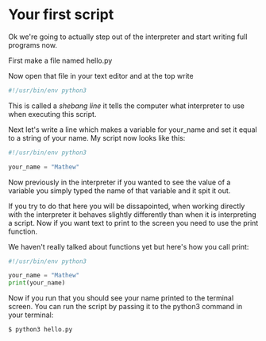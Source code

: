 # Your first script

Ok we're going to actually step out of the interpreter and start writing
full programs now.

First make a file named hello.py

Now open that file in your text editor and at the top write

```python
#!/usr/bin/env python3
```

This is called a *shebang line* it tells the computer what interpreter
to use when executing this script.

Next let's write a line which makes a variable for your_name and set
it equal to a string of your name. My script now looks like this:

```python
#!/usr/bin/env python3

your_name = "Mathew"
```

Now previously in the interpreter if you wanted to see the value of a
variable you simply typed the name of that variable and it spit it out.

If you try to do that here you will be dissapointed, when working
directly with the interpreter it behaves slightly differently than
when it is interpreting a script. Now if you want text to print to the
screen you need to use the print function.

We haven't really talked about functions yet but here's how you call
print:

```python
#!/usr/bin/env python3

your_name = "Mathew"
print(your_name)
```

Now if you run that you should see your name printed to the terminal
screen. You can run the script by passing it to the python3 command
in your terminal:

```
$ python3 hello.py
```

